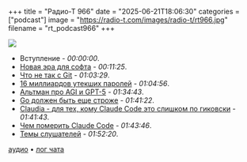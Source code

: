 +++
title = "Радио-Т 966"
date = "2025-06-21T18:06:30"
categories = ["podcast"]
image = "https://radio-t.com/images/radio-t/rt966.jpg"
filename = "rt_podcast966"
+++

![](https://radio-t.com/images/radio-t/rt966.jpg)

- Вступление - *00:00:00*.
- [Новая эра для софта](https://www.youtube.com/watch?v=LCEmiRjPEtQ) - *00:11:25*.
- [Что не так с Git](https://www.youtube.com/watch?v=t6qL_FbLArk) - *01:03:29*.
- [16 миллиардов утекших паролей](https://cybernews.com/security/billions-credentials-exposed-infostealers-data-leak/) - *01:04:56*.
- [Альтман про AGI и GPT-5](https://www.youtube.com/watch?v=DB9mjd-65gw) - *01:34:43*.
- [Go должен быть еще строже](https://eltonminetto.dev/en/post/2025-06-19-go-more-opinated/) - *01:41:22*.
- [Claudia - для тех, кому Claude Code это слишком по гиковски](https://claudia.asterisk.so/) - *01:41:43*.
- [Чем померить Claude Code](https://github.com/Maciek-roboblog/Claude-Code-Usage-Monitor) - *01:43:46*.
- [Темы слушателей](https://radio-t.com/p/2025/06/17/prep-966/) - *01:52:20*.


[аудио](https://cdn.radio-t.com/rt_podcast966.mp3) • [лог чата](https://chat.radio-t.com/logs/radio-t-966.html)
<audio src="https://cdn.radio-t.com/rt_podcast966.mp3" preload="none"></audio>
